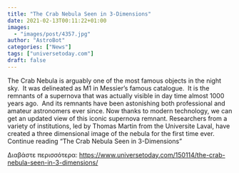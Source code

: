 ```yaml
---
title: "The Crab Nebula Seen in 3-Dimensions"
date: 2021-02-13T00:11:22+01:00
images:
  - "images/post/4357.jpg"
author: "AstroBot"
categories: ["News"]
tags: ["universetoday.com"]
draft: false
---
```


The Crab Nebula is arguably one of the most famous objects in the night sky.  It was delineated as M1 in Messier’s famous catalogue.  It is the remnants of a supernova that was actually visible in day time almost 1000 years ago.  And its remnants have been astonishing both professional and amateur astronomers ever since. Now thanks to modern technology, we can get an updated view of this iconic supernova remnant. Researchers from a variety of institutions, led by Thomas Martin from the Universite Laval, have created a three dimensional image of the nebula for the first time ever. Continue reading “The Crab Nebula Seen in 3-Dimensions” 

Διαβάστε περισσότερα: https://www.universetoday.com/150114/the-crab-nebula-seen-in-3-dimensions/
